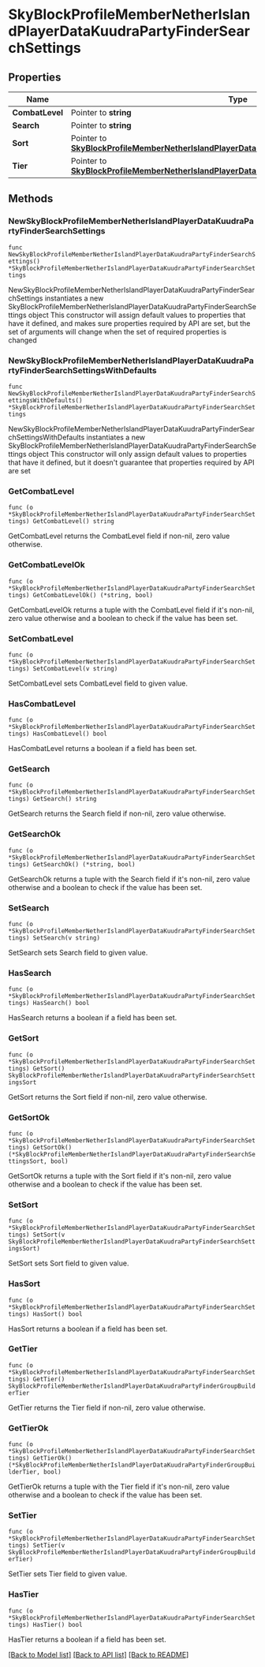 # SkyBlockProfileMemberNetherIslandPlayerDataKuudraPartyFinderSearchSettings

## Properties

Name | Type | Description | Notes
------------ | ------------- | ------------- | -------------
**CombatLevel** | Pointer to **string** |  | [optional] 
**Search** | Pointer to **string** |  | [optional] 
**Sort** | Pointer to [**SkyBlockProfileMemberNetherIslandPlayerDataKuudraPartyFinderSearchSettingsSort**](SkyBlockProfileMemberNetherIslandPlayerDataKuudraPartyFinderSearchSettingsSort.md) |  | [optional] 
**Tier** | Pointer to [**SkyBlockProfileMemberNetherIslandPlayerDataKuudraPartyFinderGroupBuilderTier**](SkyBlockProfileMemberNetherIslandPlayerDataKuudraPartyFinderGroupBuilderTier.md) |  | [optional] 

## Methods

### NewSkyBlockProfileMemberNetherIslandPlayerDataKuudraPartyFinderSearchSettings

`func NewSkyBlockProfileMemberNetherIslandPlayerDataKuudraPartyFinderSearchSettings() *SkyBlockProfileMemberNetherIslandPlayerDataKuudraPartyFinderSearchSettings`

NewSkyBlockProfileMemberNetherIslandPlayerDataKuudraPartyFinderSearchSettings instantiates a new SkyBlockProfileMemberNetherIslandPlayerDataKuudraPartyFinderSearchSettings object
This constructor will assign default values to properties that have it defined,
and makes sure properties required by API are set, but the set of arguments
will change when the set of required properties is changed

### NewSkyBlockProfileMemberNetherIslandPlayerDataKuudraPartyFinderSearchSettingsWithDefaults

`func NewSkyBlockProfileMemberNetherIslandPlayerDataKuudraPartyFinderSearchSettingsWithDefaults() *SkyBlockProfileMemberNetherIslandPlayerDataKuudraPartyFinderSearchSettings`

NewSkyBlockProfileMemberNetherIslandPlayerDataKuudraPartyFinderSearchSettingsWithDefaults instantiates a new SkyBlockProfileMemberNetherIslandPlayerDataKuudraPartyFinderSearchSettings object
This constructor will only assign default values to properties that have it defined,
but it doesn't guarantee that properties required by API are set

### GetCombatLevel

`func (o *SkyBlockProfileMemberNetherIslandPlayerDataKuudraPartyFinderSearchSettings) GetCombatLevel() string`

GetCombatLevel returns the CombatLevel field if non-nil, zero value otherwise.

### GetCombatLevelOk

`func (o *SkyBlockProfileMemberNetherIslandPlayerDataKuudraPartyFinderSearchSettings) GetCombatLevelOk() (*string, bool)`

GetCombatLevelOk returns a tuple with the CombatLevel field if it's non-nil, zero value otherwise
and a boolean to check if the value has been set.

### SetCombatLevel

`func (o *SkyBlockProfileMemberNetherIslandPlayerDataKuudraPartyFinderSearchSettings) SetCombatLevel(v string)`

SetCombatLevel sets CombatLevel field to given value.

### HasCombatLevel

`func (o *SkyBlockProfileMemberNetherIslandPlayerDataKuudraPartyFinderSearchSettings) HasCombatLevel() bool`

HasCombatLevel returns a boolean if a field has been set.

### GetSearch

`func (o *SkyBlockProfileMemberNetherIslandPlayerDataKuudraPartyFinderSearchSettings) GetSearch() string`

GetSearch returns the Search field if non-nil, zero value otherwise.

### GetSearchOk

`func (o *SkyBlockProfileMemberNetherIslandPlayerDataKuudraPartyFinderSearchSettings) GetSearchOk() (*string, bool)`

GetSearchOk returns a tuple with the Search field if it's non-nil, zero value otherwise
and a boolean to check if the value has been set.

### SetSearch

`func (o *SkyBlockProfileMemberNetherIslandPlayerDataKuudraPartyFinderSearchSettings) SetSearch(v string)`

SetSearch sets Search field to given value.

### HasSearch

`func (o *SkyBlockProfileMemberNetherIslandPlayerDataKuudraPartyFinderSearchSettings) HasSearch() bool`

HasSearch returns a boolean if a field has been set.

### GetSort

`func (o *SkyBlockProfileMemberNetherIslandPlayerDataKuudraPartyFinderSearchSettings) GetSort() SkyBlockProfileMemberNetherIslandPlayerDataKuudraPartyFinderSearchSettingsSort`

GetSort returns the Sort field if non-nil, zero value otherwise.

### GetSortOk

`func (o *SkyBlockProfileMemberNetherIslandPlayerDataKuudraPartyFinderSearchSettings) GetSortOk() (*SkyBlockProfileMemberNetherIslandPlayerDataKuudraPartyFinderSearchSettingsSort, bool)`

GetSortOk returns a tuple with the Sort field if it's non-nil, zero value otherwise
and a boolean to check if the value has been set.

### SetSort

`func (o *SkyBlockProfileMemberNetherIslandPlayerDataKuudraPartyFinderSearchSettings) SetSort(v SkyBlockProfileMemberNetherIslandPlayerDataKuudraPartyFinderSearchSettingsSort)`

SetSort sets Sort field to given value.

### HasSort

`func (o *SkyBlockProfileMemberNetherIslandPlayerDataKuudraPartyFinderSearchSettings) HasSort() bool`

HasSort returns a boolean if a field has been set.

### GetTier

`func (o *SkyBlockProfileMemberNetherIslandPlayerDataKuudraPartyFinderSearchSettings) GetTier() SkyBlockProfileMemberNetherIslandPlayerDataKuudraPartyFinderGroupBuilderTier`

GetTier returns the Tier field if non-nil, zero value otherwise.

### GetTierOk

`func (o *SkyBlockProfileMemberNetherIslandPlayerDataKuudraPartyFinderSearchSettings) GetTierOk() (*SkyBlockProfileMemberNetherIslandPlayerDataKuudraPartyFinderGroupBuilderTier, bool)`

GetTierOk returns a tuple with the Tier field if it's non-nil, zero value otherwise
and a boolean to check if the value has been set.

### SetTier

`func (o *SkyBlockProfileMemberNetherIslandPlayerDataKuudraPartyFinderSearchSettings) SetTier(v SkyBlockProfileMemberNetherIslandPlayerDataKuudraPartyFinderGroupBuilderTier)`

SetTier sets Tier field to given value.

### HasTier

`func (o *SkyBlockProfileMemberNetherIslandPlayerDataKuudraPartyFinderSearchSettings) HasTier() bool`

HasTier returns a boolean if a field has been set.


[[Back to Model list]](../README.md#documentation-for-models) [[Back to API list]](../README.md#documentation-for-api-endpoints) [[Back to README]](../README.md)


